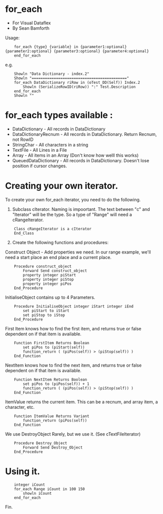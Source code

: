 for_each
===================

 - For Visual Dataflex
 - By Sean Bamforth 


Usage:
```
    for_each {type} {variable} in {parameter1:optional} {parameter2:optional} {parameter3:optional} {parameter4:optional} 
    end_for_each
```

e.g. 
```
    Showln "Data Dictionary - index.2"
    Showln "==========================================="
    for_each DataDictionary riRow in (oTest_DD(Self)) Index.2
        Showln (SerializeRowID(riRow)) ":" Test.Description
    end_for_each 
    Showln ""
```
    
for_each types available : 
===================

  - DataDictionary - All records in DataDictionary 
  - DataDictionaryRecnum - All records in DataDictionary. Return Recnum, not RowID 
  - StringChar - All characters in a string 
  - TextFile - All Lines in a File 
  - Array - All items in an Array (Don't know how welll this works)
  - QueuedDataDictionary - All records in DataDictionary. Doesn't lose position if cursor changes. 

Creating your own iterator. 
===================
To create your own for_each iterator, you need to do the following. 

1. Subclass cIterator. 
Naming is impoortant. The text between "c" and "Iterator" will be the type. 
So a type of "Range" will need a cRangeIterator.
```
    Class cRangeIterator is a cIterator
    End_Class
```
2. Create the following functions and procedures:

Construct Object - Add properties we need. In our range example, we'll need a start place an end place and a current place. 
```
    Procedure construct_object 
        Forward Send construct_object 
        property integer piStart 
        property integer piStop 
        property integer piPos
    End_Procedure
```
InitialiseObject contains up to 4 Parameters. 
```
    Procedure InitialiseObject integer iStart integer iEnd
        set piStart to iStart  
        set piStop to iStop 
    End_Procedure
```
First Item knows how to find the first item, and returns true or false dependent on if that item is available. 
```
    Function FirstItem Returns Boolean
        set piPos to (piStart(self)) 
        function_return ( (piPos(self)) > (piStop(self)) )
    End_Function 
```
NextItem knows how to find the next item, and returns true or false dependent on if that item is available. 
```
    Function NextItem Returns Boolean
        set piPos to (piPos(self)) + 1
        function_return ( (piPos(self)) > (piStop(self)) )
    End_Function 
```    
ItemValue returns the current item. This can be a recnum, and array item, a character, etc. 
```
    Function ItemValue Returns Variant
        function_return (piPos(self))
    End_Function
```
We use DestroyObject Rarely, but we use it. (See cTextFileIterator)
```
    Procedure Destroy_Object
        Forward Send Destroy_Object 
    End_Procedure
```

Using it.
===================


```
    integer iCount
    for_each Range iCount in 100 150 
        showln iCount 
    end_for_each 
```

Fin.

